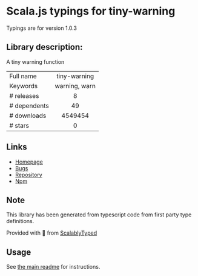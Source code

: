 
# Scala.js typings for tiny-warning

Typings are for version 1.0.3

## Library description:
A tiny warning function

|                    |                 |
| ------------------ | :-------------: |
| Full name          | tiny-warning |
| Keywords           | warning, warn |
| # releases         | 8 |
| # dependents       | 49 |
| # downloads        | 4549454 |
| # stars            | 0 |

## Links
- [Homepage](https://github.com/alexreardon/tiny-warning#readme)
- [Bugs](https://github.com/alexreardon/tiny-warning/issues)
- [Repository](https://github.com/alexreardon/tiny-warning)
- [Npm](https://www.npmjs.com/package/tiny-warning)
    


## Note
This library has been generated from typescript code from first party type definitions.

Provided with :purple_heart: from [ScalablyTyped](https://github.com/oyvindberg/ScalablyTyped)

## Usage
See [the main readme](../../readme.md) for instructions.


